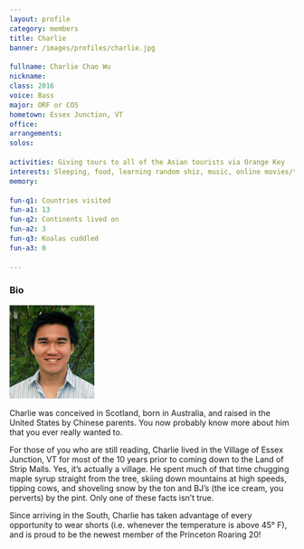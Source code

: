 ```yaml
---
layout: profile
category: members
title: Charlie
banner: /images/profiles/charlie.jpg

fullname: Charlie Chao Wu
nickname: 
class: 2016
voice: Bass
major: ORF or COS
hometown: Essex Junction, VT
office: 
arrangements: 
solos: 

activities: Giving tours to all of the Asian tourists via Orange Key
interests: Sleeping, food, learning random shiz, music, online movies/television, food, and sleeping
memory: 

fun-q1: Countries visited
fun-a1: 13
fun-q2: Continents lived on
fun-a2: 3
fun-q3: Koalas cuddled
fun-a3: 0

---
```


### Bio

![Charlie](/images/members/current/charlie.jpg)

Charlie was conceived in Scotland, born in Australia, and raised in the United States by Chinese parents.  You now probably know more about him that you ever really wanted to. 

For those of you who are still reading, Charlie lived in the Village of Essex Junction, VT for most of the 10 years prior to coming down to the Land of Strip Malls.  Yes, it’s actually a village.  He spent much of that time chugging maple syrup straight from the tree, skiing down mountains at high speeds, tipping cows, and shoveling snow by the ton and BJ’s (the ice cream, you perverts) by the pint.  Only one of these facts isn’t true. 

Since arriving in the South, Charlie has taken advantage of every opportunity to wear shorts (i.e. whenever the temperature is above 45° F), and is proud to be the newest member of the Princeton Roaring 20!
